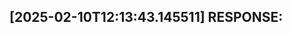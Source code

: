 [2025-02-10T12:13:43.145511] RESPONSE:
--------------------------------------------------------------------------------

